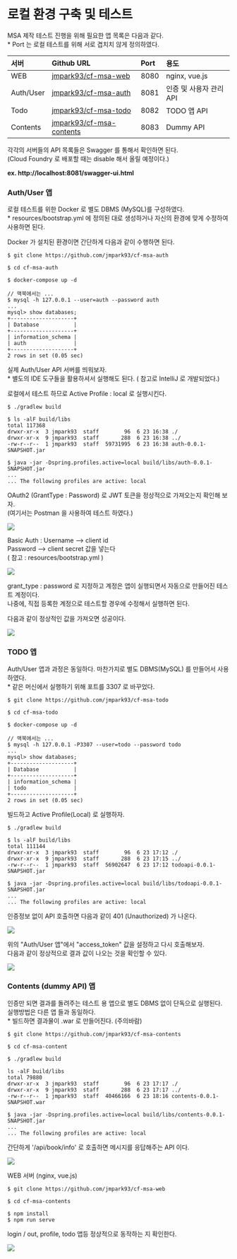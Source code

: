 # 로컬 환경 구축 및 테스트

 MSA 제작 테스트 진행을 위해 필요한 앱 목록은 다음과 같다.   
\* Port 는 로컬 테스트를 위해 서로 겹치치 않게 정의하였다. 

| 서버 | Github URL | Port | 용도 |
| :--- | :--- | :--- | :--- |
| WEB | [jmpark93/cf-msa-web](https://github.com/jmpark93/cf-msa-web.git) | 8080 | nginx, vue.js |
| Auth/User | [jmpark93/cf-msa-auth](https://github.com/jmpark93/cf-msa-auth.git) | 8081 | 인증 및 사용자 관리 API |
| Todo | [jmpark93/cf-msa-todo](https://github.com/jmpark93/cf-msa-todo.git) | 8082 | TODO 앱 API  |
| Contents | [jmpark93/cf-msa-contents](https://github.com/jmpark93/cf-msa-contents.git) | 8083 | Dummy API |

각각의 서버들의 API 목록들은 Swagger 를 통해서 확인하면 된다.   
\(Cloud Foundry 로 배포할 때는 disable 해서 올릴 예정이다.\)

**ex. http://localhost:8081/swagger-ui.html** 

### Auth/User 앱 

로컬 테스트를 위한 Docker 로 별도 DBMS \(MySQL\)를 구성하였다.   
\*  resources/bootstrap.yml 에 정의된 대로 생성하거나 자신의 환경에 맞게 수정하여 사용하면 된다.

Docker 가 설치된 환경이면 간단하게 다음과 같이 수행하면 된다.

```text
$ git clone https://github.com/jmpark93/cf-msa-auth

$ cd cf-msa-auth

$ docker-compose up -d 

// 맥북에서는 ... 
$ mysql -h 127.0.0.1 --user=auth --password auth
...
mysql> show databases;
+--------------------+
| Database           |
+--------------------+
| information_schema |
| auth               |
+--------------------+
2 rows in set (0.05 sec)
```

실제 Auth/User API 서버를 띄워보자.  
\* 별도의 IDE 도구들을 활용하셔서 실행해도 된다. \( 참고로 IntelliJ 로 개발되었다.\)

로컬에서 테스트 하므로 Active Profile : local 로 실행시킨다.

```text
$ ./gradlew build

$ ls -alF build/libs
total 117368
drwxr-xr-x  3 jmpark93  staff        96  6 23 16:38 ./
drwxr-xr-x  9 jmpark93  staff       288  6 23 16:38 ../
-rw-r--r--  1 jmpark93  staff  59731995  6 23 16:38 auth-0.0.1-SNAPSHOT.jar

$ java -jar -Dspring.profiles.active=local build/libs/auth-0.0.1-SNAPSHOT.jar
...
... The following profiles are active: local
```

OAuth2 \(GrantType : Password\) 로 JWT 토큰을 정상적으로 가져오는지 확인해 보자.  
\(여기서는 Postman 을 사용하여 테스트 하였다.\)

![](../../.gitbook/assets/image%20%28199%29.png)

Basic Auth : Username --&gt;  client id   
                      Password --&gt; client secret 값을 넣는다   
\( 참고  : resources/bootstrap.yml  \)

![](../../.gitbook/assets/image%20%28196%29.png)

grant\_type : password 로 지정하고 계정은 앱이 실행되면서 자동으로 만들어진 테스트 계정이다.   
나중에, 직접 등록한 계정으로 테스트할 경우에 수정해서 실행하면 된다. 

다음과 같이 정상적인 값을 가져오면 성공이다. 

![](../../.gitbook/assets/image%20%28201%29.png)

### TODO 앱

Auth/User 앱과 과정은 동일하다. 마찬가지로 별도 DBMS\(MySQL\) 를 만들어서 사용하였다.  
\* 같은 머신에서 실행하기 위해 포트를 3307 로 바꾸었다. 

```text
$ git clone https://github.com/jmpark93/cf-msa-todo

$ cd cf-msa-todo

$ docker-compose up -d 

// 맥북에서는 ... 
$ mysql -h 127.0.0.1 -P3307 --user=todo --password todo
...
mysql> show databases;
+--------------------+
| Database           |
+--------------------+
| information_schema |
| todo               |
+--------------------+
2 rows in set (0.05 sec)
```

빌드하고 Active Profile\(Local\) 로 실행하자. 

```text
$ ./gradlew build

$ ls -alF build/libs
total 111144
drwxr-xr-x  3 jmpark93  staff        96  6 23 17:12 ./
drwxr-xr-x  9 jmpark93  staff       288  6 23 17:15 ../
-rw-r--r--  1 jmpark93  staff  56902647  6 23 17:12 todoapi-0.0.1-SNAPSHOT.jar

$ java -jar -Dspring.profiles.active=local build/libs/todoapi-0.0.1-SNAPSHOT.jar
...
... The following profiles are active: local
```

인증정보 없이 API 호출하면 다음과 같이 401 \(Unauthorized\) 가 나온다. 

![](../../.gitbook/assets/image%20%28202%29.png)

위의 "Auth/User 앱"에서 "access\_token" 값을 설정하고 다시 호출해보자.  
다음과 같이 정상적으로 결과 값이 나오는 것을 확인할 수 있다.

![](../../.gitbook/assets/image%20%28197%29.png)

### Contents \(dummy API\) 앱

인증만 되면 결과를 돌려주는 테스트 용 앱으로 별도 DBMS 없이 단독으로 실행된다.   
실행방법은 다른 앱 들과 동일하다.   
\* 빌드하면 결과물이 .war 로 만들어진다. \(주의바람\)

```text
$ git clone https://github.com/jmpark93/cf-msa-contents

$ cd cf-msa-content

$ ./gradlew build

ls -alF build/libs
total 79880
drwxr-xr-x  3 jmpark93  staff        96  6 23 17:17 ./
drwxr-xr-x  9 jmpark93  staff       288  6 23 17:17 ../
-rw-r--r--  1 jmpark93  staff  40466166  6 23 18:16 contents-0.0.1-SNAPSHOT.war

$ java -jar -Dspring.profiles.active=local build/libs/contents-0.0.1-SNAPSHOT.jar
...
... The following profiles are active: local
```

간단하게 '/api/book/info' 로 호출하면 메시지를 응답해주는 API 이다. 

![](../../.gitbook/assets/image%20%28195%29.png)

WEB 서버 \(nginx, vue.js\)

```text
$ git clone https://github.com/jmpark93/cf-msa-web

$ cd cf-msa-contents

$ npm install 
$ npm run serve 
```

login / out, profile, todo 앱등 정상적으로 동작하는 지 확인한다.

![](../../.gitbook/assets/image%20%28194%29.png)

